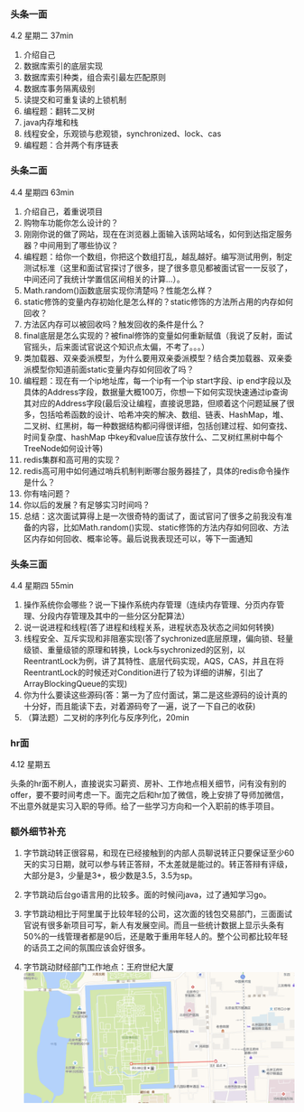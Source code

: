 ### 头条一面

4.2  星期二  37min

1. 介绍自己
2. 数据库索引的底层实现
3. 数据库索引种类，组合索引最左匹配原则
4. 数据库事务隔离级别
5. 读提交和可重复读的上锁机制
6. 编程题：翻转二叉树
7. java内存堆和栈
8. 线程安全，乐观锁与悲观锁，synchronized、lock、cas
9. 编程题：合并两个有序链表

### 头条二面

4.4    星期四    63min

1. 介绍自己，着重说项目
2. 购物车功能你怎么设计的？
3. 刚刚你说的做了网站，现在在浏览器上面输入该网站域名，如何到达指定服务器？中间用到了哪些协议？
4. 编程题：给你一个数组，你把这个数组打乱，越乱越好。编写测试用例，制定测试标准（这里和面试官探讨了很多，提了很多意见都被面试官一一反驳了，中间还问了我统计学置信区间相关的计算...）。
5. Math.random()函数底层实现你清楚吗？性能怎么样？
6. static修饰的变量内存初始化是怎么样的？static修饰的方法所占用的内存如何回收？
7. 方法区内存可以被回收吗？触发回收的条件是什么？
8. final底层是怎么实现的？被final修饰的变量如何重新赋值（我说了反射，面试官摇头，后来面试官说这个知识点太偏，不考了。。。）
9. 类加载器、双亲委派模型，为什么要用双亲委派模型？结合类加载器、双亲委派模型你知道前面static变量内存如何回收了吗？
10. 编程题：现在有一个ip地址库，每一个ip有一个ip start字段、ip end字段以及具体的Address字段，数据量大概100万，你想一下如何实现快速通过ip查询其对应的Address字段(最后没让编程，直接说思路，但顺着这个问题延展了很多，包括哈希函数的设计、哈希冲突的解决、数组、链表、HashMap，堆、二叉树、红黑树，每一种数据结构都问得很详细，包括创建过程、如何查找、时间复杂度、hashMap 中key和value应该存放什么、二叉树红黑树中每个TreeNode如何设计等)
11. redis集群和高可用的实现？
12. redis高可用中如何通过哨兵机制判断哪台服务器挂了，具体的redis命令操作是什么？
13. 你有啥问题？
14. 你以后的发展？有足够实习时间吗？
15. 总结：这次面试算得上是一次很奇特的面试了，面试官问了很多之前我没有准备的内容，比如Math.random()实现、static修饰的方法内存如何回收、方法区内存如何回收、概率论等。最后说我表现还可以，等下一面通知

### 头条三面

4.4    星期四    55min

1. 操作系统你会哪些？说一下操作系统内存管理（连续内存管理、分页内存管理、分段内存管理及其中的一些分区分配算法）
2. 说一说进程和线程(答了进程和线程关系，进程状态及状态之间如何转换)
3. 线程安全、互斥实现和非阻塞实现(答了sychronized底层原理，偏向锁、轻量级锁、重量级锁的原理和转换，Lock与sychronized的区别，以ReentrantLock为例，讲了其特性、底层代码实现，AQS，CAS，并且在将ReentrantLock的时候还对Condition进行了较为详细的讲解，引出了ArrayBlockingQueue的实现)
4. 你为什么要读这些源码(答：第一为了应付面试，第二是这些源码的设计真的十分好，而且能读下去，对着源码夸了一遍，说了一下自己的收获)
5. （算法题）二叉树的序列化与反序列化，20min


### hr面
4.12    星期五

头条的hr面不刷人，直接说实习薪资、房补、工作地点相关细节，问有没有别的offer，要不要时间考虑一下。面完之后和hr加了微信，晚上安排了导师加微信，不出意外就是实习入职的导师。给了一些学习方向和一个入职前的练手项目。


### 额外细节补充
1. 字节跳动转正很容易，和现在已经接触到的内部人员聊说转正只要保证至少60天的实习日期，就可以参与转正答辩，不太差就是能过的。转正答辩有评级，大部分是3，少量是3+，极少数是3.5，3.5为sp。

2. 字节跳动后台go语言用的比较多。面的时候问java，过了通知学习go。

3. 字节跳动相比于阿里属于比较年轻的公司，这次面的钱包交易部门，三面面试官说有很多新项目可写，新人有发展空间。而且一些统计数据上显示头条有50%的一线管理者都是90后，还是敢于重用年轻人的。整个公司都比较年轻的话员工之间的氛围应该会好很多。

5. 字节跳动财经部门工作地点：王府世纪大厦
![字节跳动工作地点](../assets/字节跳动工作地点.png)